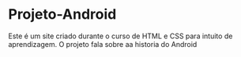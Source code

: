 # Projeto-Android
 Este é um site criado durante o curso de HTML e CSS para intuito de aprendizagem.
 O projeto fala sobre aa historia do Android
